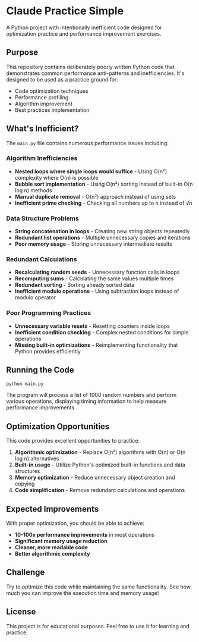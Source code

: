 # Claude Practice Simple

A Python project with intentionally inefficient code designed for optimization practice and performance improvement exercises.

## Purpose

This repository contains deliberately poorly written Python code that demonstrates common performance anti-patterns and inefficiencies. It's designed to be used as a practice ground for:

- Code optimization techniques
- Performance profiling
- Algorithm improvement
- Best practices implementation

## What's Inefficient?

The `main.py` file contains numerous performance issues including:

### Algorithm Inefficiencies
- **Nested loops where single loops would suffice** - Using O(n²) complexity where O(n) is possible
- **Bubble sort implementation** - Using O(n²) sorting instead of built-in O(n log n) methods
- **Manual duplicate removal** - O(n²) approach instead of using sets
- **Inefficient prime checking** - Checking all numbers up to n instead of √n

### Data Structure Problems
- **String concatenation in loops** - Creating new string objects repeatedly
- **Redundant list operations** - Multiple unnecessary copies and iterations
- **Poor memory usage** - Storing unnecessary intermediate results

### Redundant Calculations
- **Recalculating random seeds** - Unnecessary function calls in loops
- **Recomputing sums** - Calculating the same values multiple times
- **Redundant sorting** - Sorting already sorted data
- **Inefficient modulo operations** - Using subtraction loops instead of modulo operator

### Poor Programming Practices
- **Unnecessary variable resets** - Resetting counters inside loops
- **Inefficient condition checking** - Complex nested conditions for simple operations
- **Missing built-in optimizations** - Reimplementing functionality that Python provides efficiently

## Running the Code

```bash
python main.py
```

The program will process a list of 1000 random numbers and perform various operations, displaying timing information to help measure performance improvements.

## Optimization Opportunities

This code provides excellent opportunities to practice:

1. **Algorithmic optimization** - Replace O(n²) algorithms with O(n) or O(n log n) alternatives
2. **Built-in usage** - Utilize Python's optimized built-in functions and data structures
3. **Memory optimization** - Reduce unnecessary object creation and copying
4. **Code simplification** - Remove redundant calculations and operations

## Expected Improvements

With proper optimization, you should be able to achieve:
- **10-100x performance improvements** in most operations
- **Significant memory usage reduction**
- **Cleaner, more readable code**
- **Better algorithmic complexity**

## Challenge

Try to optimize this code while maintaining the same functionality. See how much you can improve the execution time and memory usage!

## License

This project is for educational purposes. Feel free to use it for learning and practice.